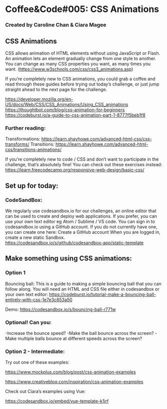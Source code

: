 # Coffee&amp;Code#005: CSS Animations
### Created by Caroline Chan & Ciara Magee

## CSS Animations

CSS allows animation of HTML elements without using JavaScript or Flash. An animation lets an element gradually change from one style to another.
You can change as many CSS properties you want, as many times you want.
(https://www.w3schools.com/css/css3_animations.asp)

If you’re completely new to CSS animations, you could grab a coffee and read through these guides before trying out today’s challenge, or just jump straight ahead to the next page for the challenge.

https://developer.mozilla.org/en-US/docs/Web/CSS/CSS_Animations/Using_CSS_animations
https://thoughtbot.com/blog/css-animation-for-beginners
https://codeburst.io/a-guide-to-css-animation-part-1-8777f5beb1f8

### Further reading:
Transformations: https://learn.shayhowe.com/advanced-html-css/css-transforms/
Transitions: https://learn.shayhowe.com/advanced-html-css/transitions-animations/

If you’re completely new to code / CSS and don’t want to participate in the challenge, that’s absolutely fine! You can check out these exercises instead: https://learn.freecodecamp.org/responsive-web-design/basic-css/



## Set up for today:

### CodeSandBox:

We regularly use codesandbox.io for our challenges, an online editor that can be used to create and deploy web applications. If you prefer, you can use your own text editor eg Atom / Sublime / VS code.
You can sign in to codesandbox.io using a GitHub account. If you do not currently have one, you can create one here: Create a GitHub account
When you are logged in, create a new static Sandbox. https://codesandbox.io/s/github/codesandbox-app/static-template



## Make something using CSS animations:

### Option 1 

Bouncing ball: 
This is a guide to making a simple bouncing ball that you can follow along. You will need an HTML and CSS file either in codesandbox or your own text editor: https://codeburst.io/tutorial-make-a-bouncing-ball-entirely-with-css-1e7e3c853a50


Demo: https://codesandbox.io/s/bouncing-ball-r771w



### Optional! Can you:
-Increase the bounce speed?
-Make the ball bounce across the screen?
-Make multiple balls bounce at different speeds across the screen?




### Option 2 -  Intermediate:

Try out one of these examples:

https://www.mockplus.com/blog/post/css-animation-examples

https://www.creativebloq.com/inspiration/css-animation-examples

Check out Ciara’s examples using Vue:

https://codesandbox.io/embed/vue-template-k1jrf  




